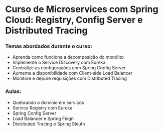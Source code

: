 # Curso de Microservices com Spring Cloud: Registry, Config Server e Distributed Tracing

### Temas abordados durante o curso:
- Aprenda como funciona a decomposição do monólito
- Implemente o Service Discovery com Eureka
- Centralize as configurações com Spring Config Server
- Aumente a disponibilidade com Client-side Load Balancer
- Monitore e depure requisições com Distributed Tracing

### Aulas:
- Quebrando o domínio em serviços
- Service Registry com Eureka
- Spring Config Server
- Load Balancer e Spring Feign
- Distributed Tracing e Spring Sleuth
